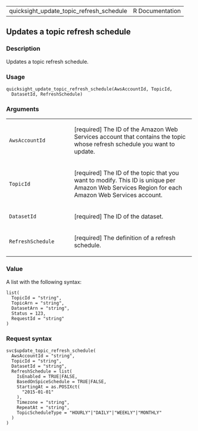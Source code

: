 <table style="width: 100%;">
<tbody>
<tr class="odd">
<td>quicksight_update_topic_refresh_schedule</td>
<td style="text-align: right;">R Documentation</td>
</tr>
</tbody>
</table>

## Updates a topic refresh schedule

### Description

Updates a topic refresh schedule.

### Usage

    quicksight_update_topic_refresh_schedule(AwsAccountId, TopicId,
      DatasetId, RefreshSchedule)

### Arguments

<table>
<colgroup>
<col style="width: 35%" />
<col style="width: 65%" />
</colgroup>
<tbody>
<tr class="odd">
<td><code
id="quicksight_update_topic_refresh_schedule_:_AwsAccountId">AwsAccountId</code></td>
<td><p>[required] The ID of the Amazon Web Services account that
contains the topic whose refresh schedule you want to update.</p></td>
</tr>
<tr class="even">
<td><code
id="quicksight_update_topic_refresh_schedule_:_TopicId">TopicId</code></td>
<td><p>[required] The ID of the topic that you want to modify. This ID
is unique per Amazon Web Services Region for each Amazon Web Services
account.</p></td>
</tr>
<tr class="odd">
<td><code
id="quicksight_update_topic_refresh_schedule_:_DatasetId">DatasetId</code></td>
<td><p>[required] The ID of the dataset.</p></td>
</tr>
<tr class="even">
<td><code
id="quicksight_update_topic_refresh_schedule_:_RefreshSchedule">RefreshSchedule</code></td>
<td><p>[required] The definition of a refresh schedule.</p></td>
</tr>
</tbody>
</table>

### Value

A list with the following syntax:

    list(
      TopicId = "string",
      TopicArn = "string",
      DatasetArn = "string",
      Status = 123,
      RequestId = "string"
    )

### Request syntax

    svc$update_topic_refresh_schedule(
      AwsAccountId = "string",
      TopicId = "string",
      DatasetId = "string",
      RefreshSchedule = list(
        IsEnabled = TRUE|FALSE,
        BasedOnSpiceSchedule = TRUE|FALSE,
        StartingAt = as.POSIXct(
          "2015-01-01"
        ),
        Timezone = "string",
        RepeatAt = "string",
        TopicScheduleType = "HOURLY"|"DAILY"|"WEEKLY"|"MONTHLY"
      )
    )
